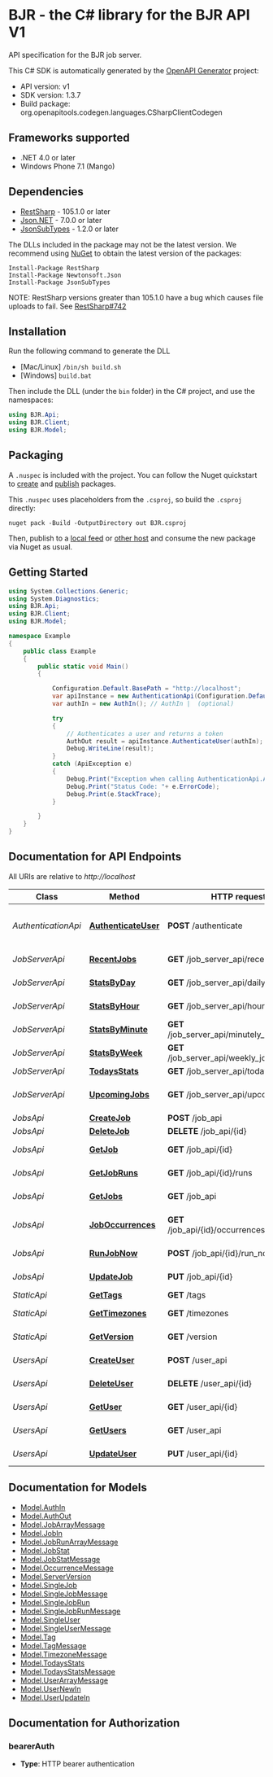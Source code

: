# BJR - the C# library for the BJR API V1

API specification for the BJR job server.

This C# SDK is automatically generated by the [OpenAPI Generator](https://openapi-generator.tech) project:

- API version: v1
- SDK version: 1.3.7
- Build package: org.openapitools.codegen.languages.CSharpClientCodegen

## Frameworks supported


- .NET 4.0 or later
- Windows Phone 7.1 (Mango)

## Dependencies


- [RestSharp](https://www.nuget.org/packages/RestSharp) - 105.1.0 or later
- [Json.NET](https://www.nuget.org/packages/Newtonsoft.Json/) - 7.0.0 or later
- [JsonSubTypes](https://www.nuget.org/packages/JsonSubTypes/) - 1.2.0 or later

The DLLs included in the package may not be the latest version. We recommend using [NuGet](https://docs.nuget.org/consume/installing-nuget) to obtain the latest version of the packages:

```
Install-Package RestSharp
Install-Package Newtonsoft.Json
Install-Package JsonSubTypes
```

NOTE: RestSharp versions greater than 105.1.0 have a bug which causes file uploads to fail. See [RestSharp#742](https://github.com/restsharp/RestSharp/issues/742)

## Installation

Run the following command to generate the DLL

- [Mac/Linux] `/bin/sh build.sh`
- [Windows] `build.bat`

Then include the DLL (under the `bin` folder) in the C# project, and use the namespaces:

```csharp
using BJR.Api;
using BJR.Client;
using BJR.Model;

```


## Packaging

A `.nuspec` is included with the project. You can follow the Nuget quickstart to [create](https://docs.microsoft.com/en-us/nuget/quickstart/create-and-publish-a-package#create-the-package) and [publish](https://docs.microsoft.com/en-us/nuget/quickstart/create-and-publish-a-package#publish-the-package) packages.

This `.nuspec` uses placeholders from the `.csproj`, so build the `.csproj` directly:

```
nuget pack -Build -OutputDirectory out BJR.csproj
```

Then, publish to a [local feed](https://docs.microsoft.com/en-us/nuget/hosting-packages/local-feeds) or [other host](https://docs.microsoft.com/en-us/nuget/hosting-packages/overview) and consume the new package via Nuget as usual.


## Getting Started

```csharp
using System.Collections.Generic;
using System.Diagnostics;
using BJR.Api;
using BJR.Client;
using BJR.Model;

namespace Example
{
    public class Example
    {
        public static void Main()
        {

            Configuration.Default.BasePath = "http://localhost";
            var apiInstance = new AuthenticationApi(Configuration.Default);
            var authIn = new AuthIn(); // AuthIn |  (optional) 

            try
            {
                // Authenticates a user and returns a token
                AuthOut result = apiInstance.AuthenticateUser(authIn);
                Debug.WriteLine(result);
            }
            catch (ApiException e)
            {
                Debug.Print("Exception when calling AuthenticationApi.AuthenticateUser: " + e.Message );
                Debug.Print("Status Code: "+ e.ErrorCode);
                Debug.Print(e.StackTrace);
            }

        }
    }
}
```

## Documentation for API Endpoints

All URIs are relative to *http://localhost*

Class | Method | HTTP request | Description
------------ | ------------- | ------------- | -------------
*AuthenticationApi* | [**AuthenticateUser**](docs/AuthenticationApi.md#authenticateuser) | **POST** /authenticate | Authenticates a user and returns a token
*JobServerApi* | [**RecentJobs**](docs/JobServerApi.md#recentjobs) | **GET** /job_server_api/recent_jobs | List of recent jobs
*JobServerApi* | [**StatsByDay**](docs/JobServerApi.md#statsbyday) | **GET** /job_server_api/daily_job_stats | Job statistics by day
*JobServerApi* | [**StatsByHour**](docs/JobServerApi.md#statsbyhour) | **GET** /job_server_api/hourly_job_stats | Job statistics by hour
*JobServerApi* | [**StatsByMinute**](docs/JobServerApi.md#statsbyminute) | **GET** /job_server_api/minutely_job_stats | Job statistics by minute
*JobServerApi* | [**StatsByWeek**](docs/JobServerApi.md#statsbyweek) | **GET** /job_server_api/weekly_job_stats | Job statistics by week
*JobServerApi* | [**TodaysStats**](docs/JobServerApi.md#todaysstats) | **GET** /job_server_api/todays_stats | Todays Stats
*JobServerApi* | [**UpcomingJobs**](docs/JobServerApi.md#upcomingjobs) | **GET** /job_server_api/upcoming_jobs | List of upcoming jobs
*JobsApi* | [**CreateJob**](docs/JobsApi.md#createjob) | **POST** /job_api | Creates a job
*JobsApi* | [**DeleteJob**](docs/JobsApi.md#deletejob) | **DELETE** /job_api/{id} | Deletes a job
*JobsApi* | [**GetJob**](docs/JobsApi.md#getjob) | **GET** /job_api/{id} | Retrieves a single job
*JobsApi* | [**GetJobRuns**](docs/JobsApi.md#getjobruns) | **GET** /job_api/{id}/runs | Retrieve the runs for a job
*JobsApi* | [**GetJobs**](docs/JobsApi.md#getjobs) | **GET** /job_api | Retrieves jobs
*JobsApi* | [**JobOccurrences**](docs/JobsApi.md#joboccurrences) | **GET** /job_api/{id}/occurrences/{end_date} | Upcoming job occurrences
*JobsApi* | [**RunJobNow**](docs/JobsApi.md#runjobnow) | **POST** /job_api/{id}/run_now | Run a job now
*JobsApi* | [**UpdateJob**](docs/JobsApi.md#updatejob) | **PUT** /job_api/{id} | Updates a single job
*StaticApi* | [**GetTags**](docs/StaticApi.md#gettags) | **GET** /tags | Get tags
*StaticApi* | [**GetTimezones**](docs/StaticApi.md#gettimezones) | **GET** /timezones | Get timezones
*StaticApi* | [**GetVersion**](docs/StaticApi.md#getversion) | **GET** /version | Server version
*UsersApi* | [**CreateUser**](docs/UsersApi.md#createuser) | **POST** /user_api | Creates a user
*UsersApi* | [**DeleteUser**](docs/UsersApi.md#deleteuser) | **DELETE** /user_api/{id} | Deletes a user
*UsersApi* | [**GetUser**](docs/UsersApi.md#getuser) | **GET** /user_api/{id} | Retrieve a single user
*UsersApi* | [**GetUsers**](docs/UsersApi.md#getusers) | **GET** /user_api | Retrieves users
*UsersApi* | [**UpdateUser**](docs/UsersApi.md#updateuser) | **PUT** /user_api/{id} | Update a single user


## Documentation for Models

 - [Model.AuthIn](docs/AuthIn.md)
 - [Model.AuthOut](docs/AuthOut.md)
 - [Model.JobArrayMessage](docs/JobArrayMessage.md)
 - [Model.JobIn](docs/JobIn.md)
 - [Model.JobRunArrayMessage](docs/JobRunArrayMessage.md)
 - [Model.JobStat](docs/JobStat.md)
 - [Model.JobStatMessage](docs/JobStatMessage.md)
 - [Model.OccurrenceMessage](docs/OccurrenceMessage.md)
 - [Model.ServerVersion](docs/ServerVersion.md)
 - [Model.SingleJob](docs/SingleJob.md)
 - [Model.SingleJobMessage](docs/SingleJobMessage.md)
 - [Model.SingleJobRun](docs/SingleJobRun.md)
 - [Model.SingleJobRunMessage](docs/SingleJobRunMessage.md)
 - [Model.SingleUser](docs/SingleUser.md)
 - [Model.SingleUserMessage](docs/SingleUserMessage.md)
 - [Model.Tag](docs/Tag.md)
 - [Model.TagMessage](docs/TagMessage.md)
 - [Model.TimezoneMessage](docs/TimezoneMessage.md)
 - [Model.TodaysStats](docs/TodaysStats.md)
 - [Model.TodaysStatsMessage](docs/TodaysStatsMessage.md)
 - [Model.UserArrayMessage](docs/UserArrayMessage.md)
 - [Model.UserNewIn](docs/UserNewIn.md)
 - [Model.UserUpdateIn](docs/UserUpdateIn.md)


## Documentation for Authorization


### bearerAuth


- **Type**: HTTP bearer authentication

